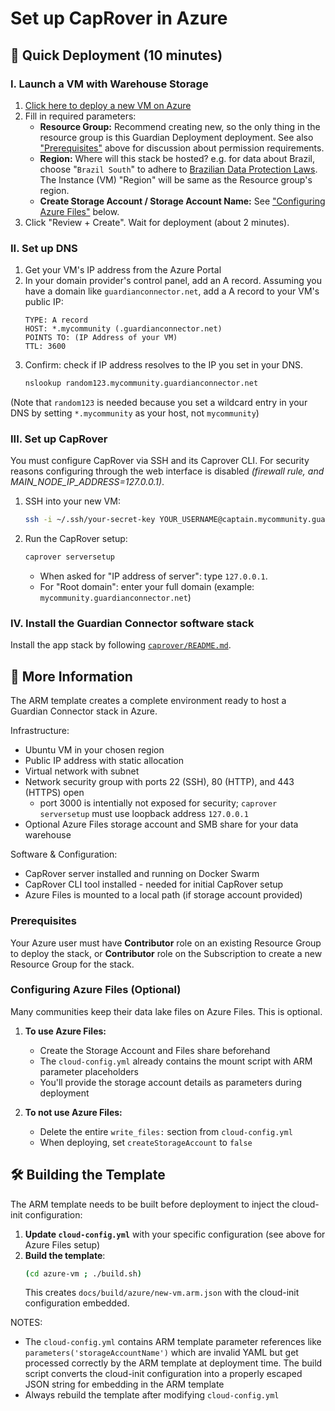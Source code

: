 # Set up CapRover in Azure

## 🚀 Quick Deployment (10 minutes)

### I. Launch a VM with Warehouse Storage

1. [Click here to deploy a new VM on Azure](https://portal.azure.com/#create/Microsoft.Template/uri/https%3A%2F%2Fraw.githubusercontent.com%2FConservationMetrics%2Fgc-deploy%2Frefs%2Fheads%2Fmain%2Fbuild%2Fazure%2Fnew-vm.arm.json)
2. Fill in required parameters:
    - **Resource Group:** Recommend creating new, so the only thing in the resource group is this Guardian Deployment deployment. See also ["Prerequisites"](#prerequisites) above for discussion about permission requirements.
    - **Region:** Where will this stack be hosted? e.g. for data about Brazil, choose "`Brazil South`" to adhere to [Brazilian Data Protection Laws](https://www.gov.br/esporte/pt-br/acesso-a-informacao/lgpd). The Instance (VM) "Region" will be same as the Resource group's region.
    - **Create Storage Account / Storage Account Name:** See ["Configuring Azure Files"](#configuring-azure-files-optional) below.
3. Click "Review + Create". Wait for deployment (about 2 minutes).

### II. Set up DNS

1. Get your VM's IP address from the Azure Portal
2. In your domain provider's control panel, add an A record. Assuming you have a domain like `guardianconnector.net`, add a A record to your VM's public IP:
    ```
    TYPE: A record
    HOST: *.mycommunity (.guardianconnector.net)
    POINTS TO: (IP Address of your VM)
    TTL: 3600
    ```
3. Confirm: check if IP address resolves to the IP you set in your DNS.
    ```bash
    nslookup random123.mycommunity.guardianconnector.net
    ```
(Note that `random123` is needed because you set a wildcard entry in your DNS by setting `*.mycommunity` as your host, not `mycommunity`)


### III. Set up CapRover

You must configure CapRover via SSH and its Caprover CLI. For security reasons configuring through the web interface is disabled _(firewall rule, and MAIN_NODE_IP_ADDRESS=127.0.0.1)_.

1. SSH into your new VM:
    ```bash
    ssh -i ~/.ssh/your-secret-key YOUR_USERNAME@captain.mycommunity.guardianconnector.net
    ```
2. Run the CapRover setup:
    ```bash
    caprover serversetup
    ```
    - When asked for "IP address of server": type `127.0.0.1`.
    - For "Root domain": enter your full domain (example: `mycommunity.guardianconnector.net`)

### IV. Install the Guardian Connector software stack

Install the app stack by following [`caprover/README.md`](https://github.com/ConservationMetrics/gc-forge/blob/main/caprover/README.md).


## 📖 More Information

The ARM template creates a complete environment ready to host a Guardian Connector stack in Azure.

Infrastructure:
- Ubuntu VM in your chosen region
- Public IP address with static allocation
- Virtual network with subnet
- Network security group with ports 22 (SSH), 80 (HTTP), and 443 (HTTPS) open
    - port 3000 is intentially not exposed for security; `caprover serversetup` must use loopback address `127.0.0.1`
- Optional Azure Files storage account and SMB share for your data warehouse

Software & Configuration:
- CapRover server installed and running on Docker Swarm
- CapRover CLI tool installed - needed for initial CapRover setup
- Azure Files is mounted to a local path (if storage account provided)

### Prerequisites

Your Azure user must have **Contributor** role on an existing Resource Group to deploy the stack,
or **Contributor** role on the Subscription to create a new Resource Group for the stack.

### Configuring Azure Files (Optional)

Many communities keep their data lake files on Azure Files. This is optional.

1. **To use Azure Files:**
   - Create the Storage Account and Files share beforehand
   - The `cloud-config.yml` already contains the mount script with ARM parameter placeholders
   - You'll provide the storage account details as parameters during deployment

2. **To not use Azure Files:**
   - Delete the entire `write_files:` section from `cloud-config.yml`
   - When deploying, set `createStorageAccount` to `false`

## 🛠️ Building the Template

The ARM template needs to be built before deployment to inject the cloud-init configuration:

1. **Update `cloud-config.yml`** with your specific configuration (see above for Azure Files setup)
2. **Build the template**:
   ```bash
   (cd azure-vm ; ./build.sh)
   ```
   This creates `docs/build/azure/new-vm.arm.json` with the cloud-init configuration embedded.

NOTES:
- The `cloud-config.yml` contains ARM template parameter references like `parameters('storageAccountName')` which are invalid YAML but get processed correctly by the ARM template at deployment time. The build script converts the cloud-init configuration into a properly escaped JSON string for embedding in the ARM template
- Always rebuild the template after modifying `cloud-config.yml`
